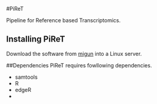 #PiReT

Pipeline for Reference based Transcriptomics.

## Installing PiReT

Download the software from [migun](https://github.com/mshakya/PiReT.git) into a
Linux server.

##Dependencies
PiReT requires fowllowing dependencies.
- samtools
- R
- edgeR
- 


